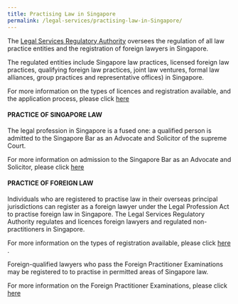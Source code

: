 ```yaml
---
title: Practising Law in Singapore
permalink: /legal-services/practising-law-in-Singapore/
---
```



The  [Legal Services Regulatory Authority](https://eservices.mlaw.gov.sg/lsra/lsra-home)  oversees the regulation of all law practice entities and the registration of foreign lawyers in Singapore.

The regulated entities include Singapore law practices, licensed foreign law practices, qualifying foreign law practices, joint law ventures, formal law alliances, group practices and representative offices) in Singapore.

For more information on the types of licences and registration available, and the application process, please click [here](https://www.mlaw.gov.sg/law-practice-entities-and-lawyers/licensing-or-registration-of-law-practice-entities/types-of-licence-or-registration/) 

#### PRACTICE OF SINGAPORE LAW

The legal profession in Singapore is a fused one: a qualified person is admitted to the Singapore Bar as an Advocate and Solicitor of the supreme Court.

For more information on admission to the Singapore Bar as an Advocate and Solicitor, please click [here](https://www.mlaw.gov.sg/admission-to-the-bar/admission-requirements/) 

#### PRACTICE OF FOREIGN LAW

Individuals who are registered to practise law in their overseas principal jurisdictions can register as a foreign lawyer under the Legal Profession Act to practise foreign law in Singapore. The Legal Services Regulatory Authority regulates and licences foreign lawyers and regulated non-practitioners in Singapore. 

For more information on the types of registration available, please click [here](https://www.mlaw.gov.sg/files/Types_of_LSRA_Individual_Registration_May_2018.pdf) .

Foreign-qualified lawyers who pass the Foreign Practitioner Examinations may be registered to to practise in permitted areas of Singapore law.  

For more information on the Foreign Practitioner Examinations, please click [here](http://www.sile.edu.sg/foreign-practitioner-examinations) 
